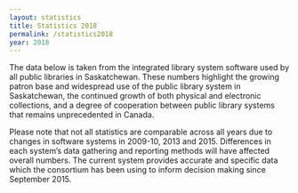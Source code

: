 ```yaml
---
layout: statistics
title: Statistics 2018
permalink: /statistics2018
year: 2018
---
```

The data below is taken from the integrated library system software used by all public libraries in Saskatchewan. These numbers highlight the growing patron base and widespread use of the public library system in Saskatchewan, the continued growth of both physical and electronic collections, and a degree of cooperation between public library systems that remains unprecedented in Canada. 

Please note that not all statistics are comparable across all years due to changes in software systems in 2009-10, 2013 and 2015. Differences in each system’s data gathering and reporting methods will have affected overall numbers. The current system provides accurate and specific data which the consortium has been using to inform decision making since September 2015.